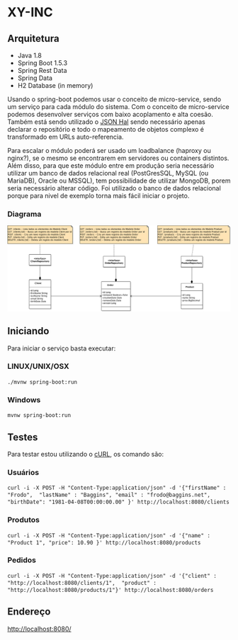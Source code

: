 # XY-INC

## Arquitetura

- Java 1.8
- Spring Boot 1.5.3
- Spring Rest Data
- Spring Data
- H2 Database (in memory)


Usando o spring-boot podemos usar o conceito de micro-service, sendo um serviço para cada módulo do sistema. Com o conceito de micro-service podemos desenvolver serviços com baixo acoplamento e alta coesão. Também está sendo utilizado o [JSON Hal](https://en.wikipedia.org/wiki/Hypertext_Application_Language) sendo necessário apenas declarar o repositório e todo o mapeamento de objetos complexo é transformado em URLs auto-referencia.

Para escalar o módulo poderá ser usado um loadbalance (haproxy ou nginx?), se o mesmo se encontrarem em servidores ou containers distintos.
Além disso, para que este módulo entre em produção seria necessário utilizar um banco de dados relacional real (PostGresSQL, MySQL (ou MariaDB), Oracle ou MSSQL), tem possibilidade de utilizar MongoDB, porem seria necessário alterar código. Foi utilizado o banco de dados relacional porque para nivel de exemplo torna mais fácil iniciar o projeto.


### Diagrama

![Diagrama da arquitetura](src/site/resources/images/xinc.class.png)

## Iniciando

Para iniciar o serviço basta executar:

### LINUX/UNIX/OSX

```
./mvnw spring-boot:run
```

### Windows

```
mvnw spring-boot:run
```

## Testes

Para testar estou utilizando o [cURL](https://curl.haxx.se/download.html), os comando são:


### Usuários

```
curl -i -X POST -H "Content-Type:application/json" -d '{"firstName" : "Frodo",  "lastName" : "Baggins", "email" : "frodo@baggins.net", "birthDate": "1981-04-08T00:00:00.00" }' http://localhost:8080/clients
```

### Produtos

```
curl -i -X POST -H "Content-Type:application/json" -d '{"name" : "Product 1", "price": 10.90 }' http://localhost:8080/products
```

### Pedidos

```
curl -i -X POST -H "Content-Type:application/json" -d '{"client" : "http://localhost:8080/clients/1",  "product" : "http://localhost:8080/products/1"}' http://localhost:8080/orders
```

## Endereço

[http://localhost:8080/](http://localhost:8080/)